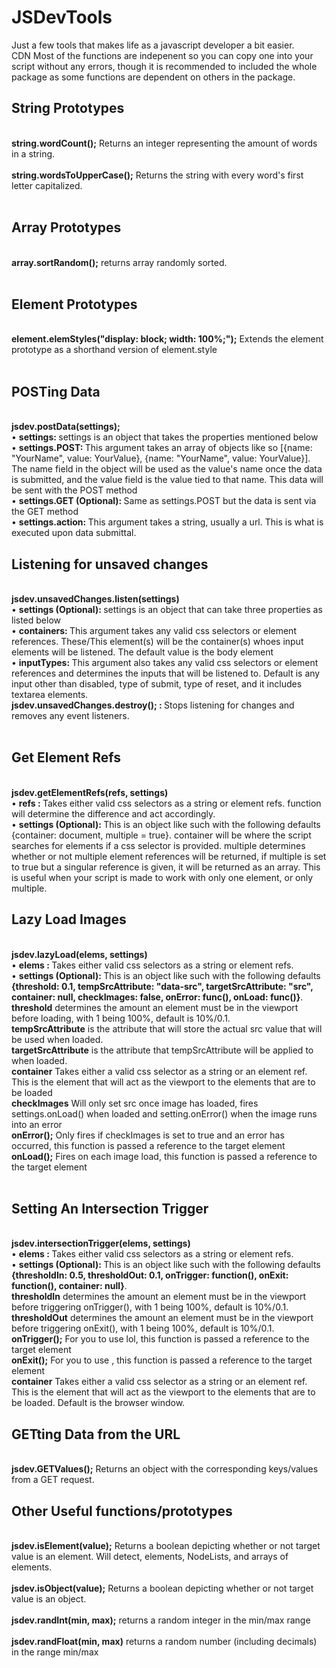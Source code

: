 # JSDevTools

Just a few tools that makes life as a javascript developer a bit easier.<br>
CDN <script src="https://cdn.jsdelivr.net/gh/wbojczuk/JSDevTools/jsdev.min.js"></script>
Most of the functions are indepenent so you can copy one into your script without any errors, though it is recommended to included the whole package as some functions are dependent on others in the package.

<h2>String Prototypes</h2>
<br>
    <strong>string.wordCount();</strong> Returns an integer representing the amount of words in a string.<br>
    <br>
    <strong>string.wordsToUpperCase();</strong> Returns the string with every word's first letter capitalized.<br>
    <br>
            
<h2>Array Prototypes</h2>
            <br>
            <strong>array.sortRandom();</strong> returns array randomly sorted.<br><br>
            
<h2>Element Prototypes</h2>
            <br>
            <strong>element.elemStyles("display: block; width: 100%;");</strong> Extends the element prototype as a shorthand version of element.style<br>
            <br>
            
<h2>POSTing Data</h2>
            <br>
            <strong>jsdev.postData(settings);</strong><br>
             &bull; <strong>settings: </strong>settings is an object that takes the properties mentioned below<br>
            &bull; <strong>settings.POST: </strong> This argument takes an array of objects like so [{name: "YourName", value: YourValue}, {name: "YourName", value: YourValue}]. The name field in the object will be used as the value's name once the data is submitted, and the value field is the value tied to that name. This data will be sent with the POST method<br>
            &bull; <strong>settings.GET (Optional): </strong> Same as settings.POST but the data is sent via the GET method<br>
            &bull; <strong>settings.action: </strong> This argument takes a string, usually a url. This is what is executed upon data submittal.<br>
            
            
<h2>Listening for unsaved changes</h2>
<br>
<strong>jsdev.unsavedChanges.listen(settings)</strong><br>
            &bull; <strong>settings (Optional): </strong> settings is an object that can take three properties as listed below<br>
            &bull; <strong>containers: </strong> This argument takes any valid css selectors or element references. These/This element(s) will be the container(s) whoes input elements will be listened. The default value is the body element<br>
            &bull; <strong>inputTypes: </strong> This argument also takes any valid css selectors or element references and determines the inputs that will be listened to. Default is any input other than disabled, type of submit, type of reset, and it includes textarea elements.<br>
            <strong>jsdev.unsavedChanges.destroy(); : </strong> Stops listening for changes and removes any event listeners.<br><br>
            
<h2>Get Element Refs</h2>
<br>
<strong>jsdev.getElementRefs(refs, settings)</strong><br>
&bull; <strong>refs : </strong>Takes either valid css selectors as a string or element refs. function will determine the difference and act accordingly.<br>
&bull; <strong>settings (Optional): </strong>This is an object like such with the following defaults {container: document, multiple = true}. container will be where the script searches for elements if a css selector is provided. multiple determines whether or not multiple element references will be returned, if multiple is set to true but a singular reference is given, it will be returned as an array. This is useful when your script is made to work with only one element, or only multiple.<br>

<h2>Lazy Load Images</h2>
<br>
<strong>jsdev.lazyLoad(elems, settings)</strong><br>
&bull; <strong>elems : </strong>Takes either valid css selectors as a string or element refs.<br>
&bull; <strong>settings (Optional): </strong>This is an object like such with the following defaults<br>
<strong>{threshold: 0.1, tempSrcAttribute: "data-src", targetSrcAttribute: "src", container: null, checkImages: false, onError: func(), onLoad:  func()}</strong>. <br>
<strong>threshold</strong> determines the amount an element must be in the viewport before loading, with 1 being 100%, default is 10%/0.1.<br> <strong>tempSrcAttribute</strong> is the attribute that will store the actual src value that will be used when loaded. <br>
<strong>targetSrcAttribute</strong> is the attribute that tempSrcAttribute will be applied to when loaded. <br>
<strong>container</strong> Takes either a valid css selector as a string or an element ref. This is the element that will act as the viewport to the elements that are to be loaded <br>
<strong>checkImages</strong> Will only set src once image has loaded, fires settings.onLoad() when loaded and setting.onError() when the image runs into an error<br>
<strong>onError();</strong> Only fires if checkImages is set to true and an error has occurred, this function is passed a reference to the target element<br>
<strong>onLoad();</strong> Fires on each image load, this function is passed a reference to the target element<br>
<br>

<h2>Setting An Intersection Trigger</h2>
<br>
<strong>jsdev.intersectionTrigger(elems, settings)</strong><br>
&bull; <strong>elems : </strong>Takes either valid css selectors as a string or element refs.<br>
&bull; <strong>settings (Optional): </strong>This is an object like such with the following defaults<br>
<strong>{thresholdIn: 0.5, thresholdOut: 0.1, onTrigger: function(), onExit: function(), container: null}</strong>. <br>
<strong>thresholdIn</strong> determines the amount an element must be in the viewport before triggering onTrigger(), with 1 being 100%, default is 10%/0.1.<br> 
<strong>thresholdOut</strong> determines the amount an element must be in the viewport before triggering onExit(), with 1 being 100%, default is 10%/0.1.<br> 
<strong>onTrigger();</strong> For you to use lol, this function is passed a reference to the target element<br>
<strong>onExit();</strong> For you to use , this function is passed a reference to the target element<br>
<strong>container</strong> Takes either a valid css selector as a string or an element ref. This is the element that will act as the viewport to the elements that are to be loaded. Default is the browser window. <br>
            
<h2>GETting Data from the URL</h2>
<br><strong>jsdev.GETValues();</strong> Returns an object with the corresponding keys/values from a GET request.
            
<h2>Other Useful functions/prototypes</h2><br>
            <strong>jsdev.isElement(value);</strong> Returns a boolean depicting whether or not target value is an element. Will detect, elements, NodeLists, and arrays of elements.<br>
            <br>
            <strong>jsdev.isObject(value);</strong> Returns a boolean depicting whether or not target value is an object.<br>
            <br>
            <strong>jsdev.randInt(min, max);</strong> returns a random integer in the min/max range<br>
            <br>
            <strong>jsdev.randFloat(min, max)</strong> returns a random number (including decimals) in the range min/max<br>
            <br>
            
